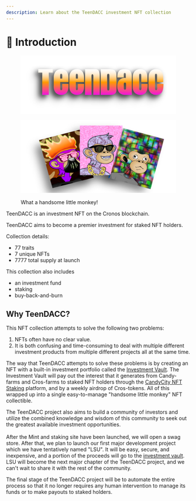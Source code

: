 ```yaml
---
description: Learn about the TeenDACC investment NFT collection
---
```


# 🐒 Introduction

<figure><img src=".gitbook/assets/title.png" alt=""><figcaption></figcaption></figure>

<figure><img src=".gitbook/assets/eg.png" alt="The TeenDACC NFT Collection"><figcaption><p>What a handsome little monkey!</p></figcaption></figure>

TeenDACC is an investment NFT on the Cronos blockchain.

TeenDACC aims to become a premier investment for staked NFT holders.

Collection details:

* 77 traits&#x20;
* 7 unique NFTs
* 7777 total supply at launch

This collection also includes

* an investment fund&#x20;
* staking
* buy-back-and-burn

## Why TeenDACC?

This NFT collection attempts to solve the following two problems:

1. NFTs often have no clear value.&#x20;
2. It is both confusing and time-consuming to deal with multiple different investment products from multiple different projects all at the same time.&#x20;

The way that TeenDACC attempts to solve these problems is by creating an NFT with a built-in investment portfolio called the [Investment Vault](the-investment-vault.md). The Investment Vault will pay out the interest that it generates from Candy-farms and Cros-farms to staked NFT holders through the [CandyCity NFT Staking](https://candycity.finance/nfts/staking/partner?chainId=25) platform, and by a weekly airdrop of Cros-tokens. All of this wrapped up into a single easy-to-manage "handsome little monkey" NFT collectible.

The TeenDACC project also aims to build a community of investors and utilize the combined knowledge and wisdom of this community to seek out the greatest available investment opportunities. \
\
After the Mint and staking site have been launched, we will open a swag store. After that, we plan to launch our first major development project which we have tentatively named "LSU". It will be easy, secure, and inexpensive, and a portion of the proceeds will go to the [investment vault](the-investment-vault.md). LSU will become the next major chapter of the TeenDACC project, and we can't wait to share it with the rest of the community.

The final stage of the TeenDACC project will be to automate the entire process so that it no longer requires any human intervention to manage its funds or to make payouts to staked holders.&#x20;
